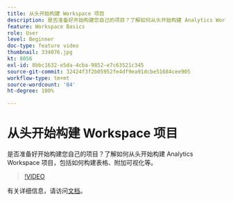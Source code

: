 ```yaml
---
title: 从头开始构建 Workspace 项目
description: 是否准备好开始构建您自己的项目？了解如何从头开始构建 Analytics Workspace 项目，包括如何构建表格、附加可视化等。
feature: Workspace Basics
role: User
level: Beginner
doc-type: feature video
thumbnail: 334076.jpg
kt: 8056
exl-id: 8bbc1632-e5da-4cba-9852-e7c63521c345
source-git-commit: 32424f3f2b05952fe4df9ea91dcbe51684cee905
workflow-type: tm+mt
source-wordcount: '84'
ht-degree: 100%

---
```


# 从头开始构建 Workspace 项目

是否准备好开始构建您自己的项目？了解如何从头开始构建 Analytics Workspace 项目，包括如何构建表格、附加可视化等。

>[!VIDEO](https://video.tv.adobe.com/v/334076/?quality=12&learn=on)

有关详细信息，请访问[文档](https://experienceleague.adobe.com/docs/analytics/analyze/analysis-workspace/home.html?lang=zh-Hans)。
